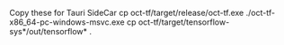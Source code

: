 Copy these for Tauri SideCar
cp oct-tf/target/release/oct-tf.exe ./oct-tf-x86_64-pc-windows-msvc.exe
cp oct-tf/target/tensorflow-sys*/out/tensorflow* .